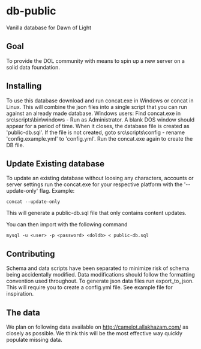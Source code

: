 # db-public
Vanilla database for Dawn of Light

## Goal
To provide the DOL community with means to spin up a new server on a solid data foundation.

## Installing
To use this database download and run concat.exe in Windows or concat in Linux. This will combine the json files into a single script that you can run against an already made database.
Windows users: Find concat.exe in src\scripts\bin\windows - Run as Administrator. A blank DOS window should appear for a period of time. When it closes, the database file is created as 'public-db.sql'. If the file is not created, goto src\scripts\config - rename 'config.example.yml' to 'config.yml'. Run the concat.exe again to create the DB file.

## Update Existing database
To update an existing database without loosing any characters, accounts or server settings run the concat.exe for your respective platform with the '--update-only' flag.
Example:
```
concat --update-only
```

This will generate a public-db.sql file that only contains content updates.

You can then import with the following command

```
mysql -u <user> -p <password> <doldb> < public-db.sql
```

## Contributing
Schema and data scripts have been separated to minimize risk of schema being accidentally modified. Data modifications should follow the formatting convention used throughout. To generate json data files run export_to_json. This will require you to create a config.yml file. See example file for inspiration.

## The data
We plan on following data available on http://camelot.allakhazam.com/ as closely as possible. We think this will be the most effective way quickly populate missing data.
